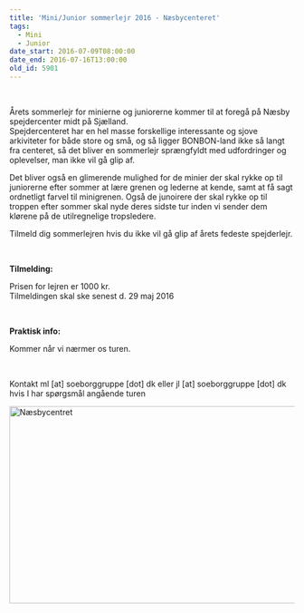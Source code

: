 ```yaml
---
title: 'Mini/Junior sommerlejr 2016 - Næsbycenteret'
tags:
  - Mini
  - Junior
date_start: 2016-07-09T08:00:00
date_end: 2016-07-16T13:00:00
old_id: 5901
---
```

&nbsp;

Årets sommerlejr for minierne og juniorerne kommer til at foregå på Næsby spejdercenter midt på Sjælland.<br />Spejdercenteret har en hel masse forskellige interessante og sjove arkiviteter for både store og små, og så ligger BONBON-land ikke så langt fra centeret, så det bliver en sommerlejr sprængfyldt med udfordringer og oplevelser, man ikke vil gå glip af.&nbsp;

Det bliver også en glimerende mulighed for de minier der skal rykke op til juniorerne efter sommer at lære grenen og lederne at kende, samt at få sagt ordnetligt farvel til minigrenen. Også de junoirere der skal rykke op til troppen efter sommer skal nyde deres sidste tur inden vi sender dem klørene på de utilregnelige tropsledere.

Tilmeld dig sommerlejren hvis du ikke vil gå glip af årets fedeste spejderlejr.

&nbsp;

<strong>Tilmelding:<br /></strong>

Prisen for lejren er 1000 kr.<br />Tilmeldingen skal ske senest d. 29 maj 2016

&nbsp;

**Praktisk info:**

Kommer når vi nærmer os turen.

&nbsp;

Kontakt ml [at] soeborggruppe [dot] dk eller jl [at] soeborggruppe [dot] dk hvis I har spørgsmål angående turen

<img src="http://www.naesbycentret.dk/media/2389/luftfoto_stor.jpg" alt="Næsbycentret" title="Næsbycentret" width="650" height="348" />